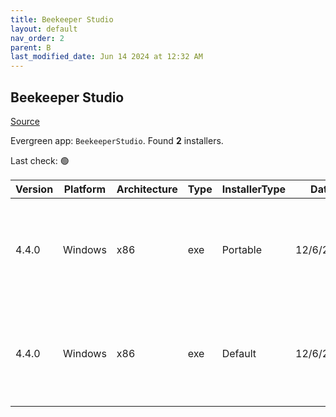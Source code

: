 ```yaml
---
title: Beekeeper Studio
layout: default
nav_order: 2
parent: B
last_modified_date: Jun 14 2024 at 12:32 AM
---
```


## Beekeeper Studio

[Source](https://www.beekeeperstudio.io/)

Evergreen app: `BeekeeperStudio`. Found **2** installers.

Last check: 🟢

| Version | Platform | Architecture | Type | InstallerType | Date      | Size     | URI                                                                                                                                                                                                                                    |
| ------- | -------- | ------------ | ---- | ------------- | --------- | -------- | -------------------------------------------------------------------------------------------------------------------------------------------------------------------------------------------------------------------------------------- |
| 4.4.0   | Windows  | x86          | exe  | Portable      | 12/6/2024 | 74920696 | [https://github.com/beekeeper-studio/beekeeper-studio/releases/download/v4.4.0/Beekeeper-Studio-4.4.0-portable.exe](https://github.com/beekeeper-studio/beekeeper-studio/releases/download/v4.4.0/Beekeeper-Studio-4.4.0-portable.exe) |
| 4.4.0   | Windows  | x86          | exe  | Default       | 12/6/2024 | 75083672 | [https://github.com/beekeeper-studio/beekeeper-studio/releases/download/v4.4.0/Beekeeper-Studio-Setup-4.4.0.exe](https://github.com/beekeeper-studio/beekeeper-studio/releases/download/v4.4.0/Beekeeper-Studio-Setup-4.4.0.exe)       |
